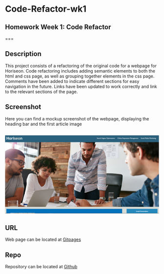 # Code-Refactor-wk1
## Homework Week 1: Code Refactor
===

## Description
This project consists of a refactoring of the original code for a webpage for Horiseon.  Code refactoring includes adding semantic elements to both the html and css page,
as well as grouping together elements in the css page.  Comments have been added to indicate different sections for easy navigation in the future.  Links have been updated
to work correctly and link to the relevant sections of the page.

## Screenshot
Here you can find a mockup screenshot of the webpage, displaying the heading bar and the first article image

![screenshot](./assets/images/screenshot.PNG)
---

## URL
Web page can be located at [Gitpages](https://mrg105.github.io/Code-Refactor-wk1/ "Horiseon - Search Engine Optimization")

## Repo
Repository can be located at [Github](https://github.com/MrG105/Code-Refactor-wk1 "Github")
